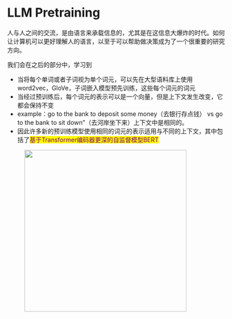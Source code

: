 # LLM Pretraining

人与人之间的交流，是由语言来承载信息的，尤其是在这信息大爆炸的时代。如何让计算机可以更好理解人的语言，以至于可以帮助做决策成为了一个很重要的研究方向。

我们会在之后的部分中，学习到

* 当将每个单词或者子词视为单个词元，可以先在大型语料库上使用word2vec，GloVe，子词嵌入模型预先训练，这些每个词元的词元
* 当经过预训练后，每个词元的表示可以是一个向量，但是上下文发生改变，它都会保持不变
* example：go to the bank to deposit some money（去银行存点钱） vs go to the bank to sit down”（去河岸坐下来）上下文中是相同的。
* 因此许多新的预训练模型使用相同的词元的表示适用与不同的上下文，其中包括了<mark style="color:purple;">基于Transformer编码器更深的自监督模型BERT</mark>



<figure><img src="../../.gitbook/assets/Screenshot 2024-09-13 at 11.08.45 PM.png" alt="" width="375"><figcaption></figcaption></figure>



